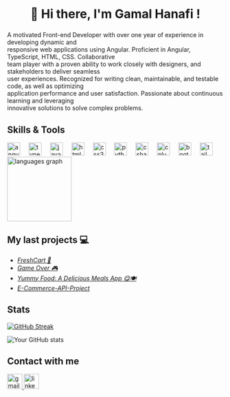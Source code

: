 <h1 align="center">👋 Hi there, I'm Gamal Hanafi !</h1>

###

<p align="left">A motivated Front-end Developer with over one year of experience in developing dynamic and <br>responsive web applications using Angular. Proficient in Angular, TypeScript, HTML, CSS. Collaborative <br>team player with a proven ability to work closely with designers, and stakeholders to deliver seamless <br>user experiences. Recognized for writing clean, maintainable, and testable code, as well as optimizing <br>application performance and user satisfaction. Passionate about continuous learning and leveraging <br>innovative solutions to solve complex problems.</p>

###

## Skills & Tools
<div align="left">
  <img src="https://cdn.jsdelivr.net/gh/devicons/devicon/icons/angularjs/angularjs-original.svg" height="30" alt="angularjs logo"  />
  <img width="12" />
  <img src="https://cdn.jsdelivr.net/gh/devicons/devicon/icons/typescript/typescript-original.svg" height="30" alt="typescript logo"  />
  <img width="12" />
  <img src="https://cdn.jsdelivr.net/gh/devicons/devicon/icons/javascript/javascript-original.svg" height="30" alt="javascript logo"  />
  <img width="12" />
  <img src="https://cdn.jsdelivr.net/gh/devicons/devicon/icons/html5/html5-original.svg" height="30" alt="html5 logo"  />
  <img width="12" />
  <img src="https://cdn.jsdelivr.net/gh/devicons/devicon/icons/css3/css3-original.svg" height="30" alt="css3 logo"  />
  <img width="12" />
  <img src="https://cdn.jsdelivr.net/gh/devicons/devicon/icons/python/python-original.svg" height="30" alt="python logo"  />
  <img width="12" />
  <img src="https://cdn.jsdelivr.net/gh/devicons/devicon/icons/csharp/csharp-original.svg" height="30" alt="csharp logo"  />
  <img width="12" />
  <img src="https://cdn.jsdelivr.net/gh/devicons/devicon/icons/cplusplus/cplusplus-original.svg" height="30" alt="cplusplus logo"  />
  <img width="12" />
  <img src="https://cdn.jsdelivr.net/gh/devicons/devicon/icons/bootstrap/bootstrap-original.svg" height="30" alt="bootstrap logo"  />
  <img width="12" />
  <img src="https://cdn.jsdelivr.net/gh/devicons/devicon/icons/tailwindcss/tailwindcss-original-wordmark.svg" height="30" alt="tailwindcss logo"  />
</div>

<div align="left">
  <img src="https://github-readme-stats.vercel.app/api/top-langs?username=GhanafiK&locale=en&hide_title=false&layout=compact&card_width=320&langs_count=5&theme=rose_pine&hide_border=false" height="150" alt="languages graph"  />
</div>

###

## My last projects 💻

<ul>
  <li><a href="https://freshcart0.netlify.app"><i>FreshCart 🛒</i></a></li>
  <li><a href="https://ghanafik.github.io/Game-Over/"><i>Game Over 🎮</i></a></li>
  <li><a href="https://ghanafik.github.io/Yummy-Food/"><i>Yummy Food: A Delicious Meals App 😋🍽️</i></a></li>
  <li><a href="https://github.com/GhanafiK/E-Commerce-API-Project.git"><i>E-Commerce-API-Project</i></a></li>
</ul>

###

## Stats
[![GitHub Streak](https://streak-stats.demolab.com?user=GhanafiK&theme=dark&border_radius=6.8)](https://git.io/streak-stats)

![Your GitHub stats](https://github-readme-stats.vercel.app/api?username=GhanafiK&hide_border=true&show_icons=true&bg_color=151515&title_color=fb4362&icon_color=fb4362&text_bold=false&text_color=9e9e9e)

## Contact with me

<div align="left">
  <a href="mailto:gamalhanafi26@gmail.com" target="_blank">
    <img src="https://img.shields.io/static/v1?message=Gmail&logo=gmail&label=&color=D14836&logoColor=white&labelColor=&style=for-the-badge" height="35" alt="gmail logo"  />
  </a>
  <a href="https://www.linkedin.com/in/gamal-hanafi-56993a268/" target="_blank">
    <img src="https://img.shields.io/static/v1?message=LinkedIn&logo=linkedin&label=&color=0077B5&logoColor=white&labelColor=&style=for-the-badge" height="35" alt="linkedin logo"  />
  </a>
</div>
